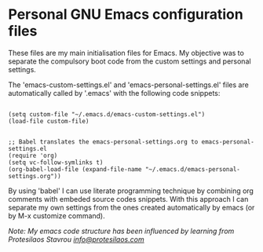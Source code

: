 # Personal GNU Emacs configuration files

These files are my main initialisation files for Emacs. My objective was to separate the compulsory boot code from the custom settings and personal settings.

The 'emacs-custom-settings.el' and 'emacs-personal-settings.el' files are automatically called by '.emacs' with the following code snippets:

<pre><code>
(setq custom-file "~/.emacs.d/emacs-custom-settings.el")
(load-file custom-file)
</code></pre>

<pre><code>
;; Babel translates the emacs-personal-settings.org to emacs-personal-settings.el
(require 'org)
(setq vc-follow-symlinks t)
(org-babel-load-file (expand-file-name "~/.emacs.d/emacs-personal-settings.org"))
</code></pre>

By using 'babel' I can use literate programming technique by combining org comments with embeded source codes snippets. With this approach I can separate my own settings from the ones created automatically by emacs (or by M-x customize command).

*Note: My emacs code structure has been influenced by learning from Protesilaos Stavrou <info@protesilaos.com>*
